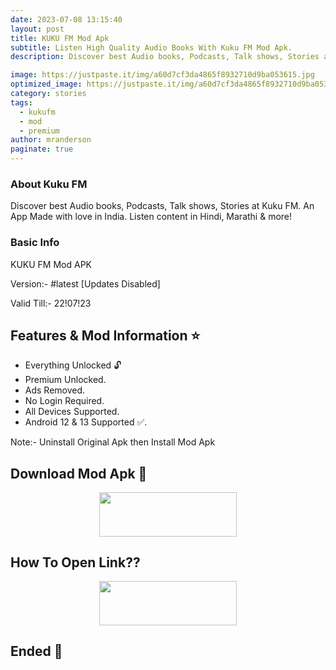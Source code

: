 ```yaml
---
date: 2023-07-08 13:15:40
layout: post
title: KUKU FM Mod Apk
subtitle: Listen High Quality Audio Books With Kuku FM Mod Apk.
description: Discover best Audio books, Podcasts, Talk shows, Stories at Kuku FM. An App Made with love in India. Listen content in Hindi, Marathi & more!.

image: https://justpaste.it/img/a60d7cf3da4865f8932710d9ba053615.jpg
optimized_image: https://justpaste.it/img/a60d7cf3da4865f8932710d9ba053615.jpg
category: stories
tags:
  - kukufm
  - mod
  - premium
author: mranderson
paginate: true
---
```


### About Kuku FM 
Discover best Audio books, Podcasts, Talk shows, Stories at Kuku FM. An App Made with love in India. Listen content in Hindi, Marathi & more!

### Basic Info
KUKU FM Mod APK

Version:- #latest [Updates Disabled]

Valid Till:- 22!07!23

<!--page-->

## Features & Mod Information ⭐

- Everything Unlocked 🔓
- Premium Unlocked.
- Ads Removed.
- No Login Required.
- All Devices Supported.
- Android 12 & 13 Supported ✅.

Note:- Uninstall Original Apk then Install Mod Apk


## Download Mod Apk 📩

<p align="center"><a href="https://9qr.de/LJIwk9"><img src="https://img.shields.io/badge/Download-Now-black?&style=for-the-badge&logo=download" width="220" height="70.45"></a></p>


## How To Open Link??

<p align="center"><a href="https://t.me/HowToRedirect/5"><img src="https://img.shields.io/badge/HowToOpen-Link-black?&style=for-the-badge&logo=telegram" width="220" height="70.45"></a></p>

## Ended 👀
